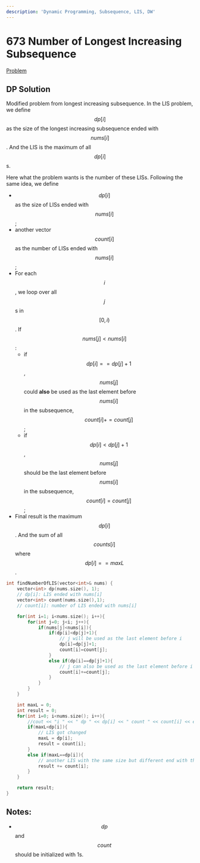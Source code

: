 ```yaml
---
description: 'Dynamic Programming, Subsequence, LIS, DW'
---
```


# 673 Number of Longest Increasing Subsequence

[Problem](https://leetcode.com/problems/number-of-longest-increasing-subsequence/)

## DP Solution

Modified problem from longest increasing subsequence. In the LIS problem, we define $$dp[i]$$ as the size of the longest increasing subsequence ended with $$nums[i]$$. And the LIS is the maximum of all $$dp[i]$$s.

Here what the problem wants is the number of these LISs. Following the same idea, we define

* $$dp[i]$$ as the size of LISs ended with $$nums[i]$$;
* another vector $$count[i]$$ as the number of LISs ended with $$nums[i]$$;
* For each $$i$$, we loop over all $$j$$s in $$[0,i)$$. If $$nums[j]<nums[i]$$:
  * if $$dp[i]==dp[j]+1$$, $$nums[j]$$ could **also** be used as the last element before $$nums[i]$$ in the subsequence, $$count[i]+=count[j]$$;
  * if $$dp[i]<dp[j]+1$$, $$nums[j]$$ should be the last element before $$nums[i]$$ in the subsequence, $$count[i]=count[j]$$;
* Final result is the maximum $$dp[i]$$. And the sum of all $$counts[i]$$ where $$dp[i]==maxL$$.

```cpp
int findNumberOfLIS(vector<int>& nums) {
    vector<int> dp(nums.size(), 1);
    // dp[i]: LIS ended with nums[i]
    vector<int> count(nums.size(),1);
    // count[i]: number of LIS ended with nums[i]

    for(int i=1; i<nums.size(); i++){
        for(int j=0; j<i; j++){
            if(nums[j]<nums[i]){
                if(dp[i]<dp[j]+1){
                    // j will be used as the last element before i
                    dp[i]=dp[j]+1;
                    count[i]=count[j];
                }
                else if(dp[i]==dp[j]+1){
                    // j can also be used as the last element before i
                    count[i]+=count[j]; 
                }
            }
        }
    }

    int maxL = 0;
    int result = 0;
    for(int i=0; i<nums.size(); i++){
        //cout << "i " << " dp " << dp[i] << " count " << count[i] << endl;
        if(maxL<dp[i]){
            // LIS got changed
            maxL = dp[i];
            result = count[i];
        }
        else if(maxL==dp[i]){
            // another LIS with the same size but different end with the longest one
            result += count[i];
        }
    }

    return result;
}
```

## Notes:

* $$dp$$ and $$count$$ should be initialized with 1s.

